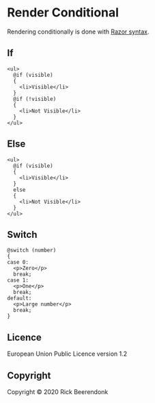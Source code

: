 # Render Conditional

Rendering conditionally is done with [Razor syntax](https://docs.microsoft.com/en-us/aspnet/core/mvc/views/razor?view=aspnetcore-5.0#conditionals-if-else-if-else-and-switch).

## If

```cshtml
<ul>
  @if (visible)
  {
    <li>Visible</li>
  }
  @if (!visible)
  {
    <li>Not Visible</li>
  }
</ul>
```

## Else

```cshtml
<ul>
  @if (visible)
  {
    <li>Visible</li>
  }
  else
  {
    <li>Not Visible</li>
  }
</ul>
```

## Switch

```cshtml
@switch (number)
{
case 0:
  <p>Zero</p>
  break;
case 1:
  <p>One</p>
  break;
default:
  <p>Large number</p>
  break;
}
```

## Licence

European Union Public Licence version 1.2

## Copyright

Copyright © 2020 Rick Beerendonk
